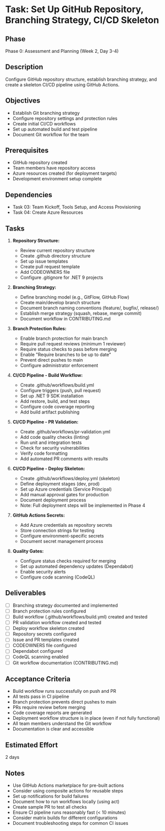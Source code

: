# Task: Set Up GitHub Repository, Branching Strategy, CI/CD Skeleton

## Phase
Phase 0: Assessment and Planning (Week 2, Day 3-4)

## Description
Configure GitHub repository structure, establish branching strategy, and create a skeleton CI/CD pipeline using GitHub Actions.

## Objectives
- Establish Git branching strategy
- Configure repository settings and protection rules
- Create initial CI/CD workflows
- Set up automated build and test pipeline
- Document Git workflow for the team

## Prerequisites
- GitHub repository created
- Team members have repository access
- Azure resources created (for deployment targets)
- Development environment setup complete

## Dependencies
- Task 03: Team Kickoff, Tools Setup, and Access Provisioning
- Task 04: Create Azure Resources

## Tasks
1. **Repository Structure:**
   - Review current repository structure
   - Create .github directory structure
   - Set up issue templates
   - Create pull request template
   - Add CODEOWNERS file
   - Configure .gitignore for .NET 9 projects

2. **Branching Strategy:**
   - Define branching model (e.g., GitFlow, GitHub Flow)
   - Create main/develop branch structure
   - Document branch naming conventions (feature/, bugfix/, release/)
   - Establish merge strategy (squash, rebase, merge commit)
   - Document workflow in CONTRIBUTING.md

3. **Branch Protection Rules:**
   - Enable branch protection for main branch
   - Require pull request reviews (minimum 1 reviewer)
   - Require status checks to pass before merging
   - Enable "Require branches to be up to date"
   - Prevent direct pushes to main
   - Configure administrator enforcement

4. **CI/CD Pipeline - Build Workflow:**
   - Create .github/workflows/build.yml
   - Configure triggers (push, pull request)
   - Set up .NET 9 SDK installation
   - Add restore, build, and test steps
   - Configure code coverage reporting
   - Add build artifact publishing

5. **CI/CD Pipeline - PR Validation:**
   - Create .github/workflows/pr-validation.yml
   - Add code quality checks (linting)
   - Run unit and integration tests
   - Check for security vulnerabilities
   - Verify code formatting
   - Add automated PR comments with results

6. **CI/CD Pipeline - Deploy Skeleton:**
   - Create .github/workflows/deploy.yml (skeleton)
   - Define deployment stages (dev, prod)
   - Set up Azure credentials (Service Principal)
   - Add manual approval gates for production
   - Document deployment process
   - Note: Full deployment steps will be implemented in Phase 4

7. **GitHub Actions Secrets:**
   - Add Azure credentials as repository secrets
   - Store connection strings for testing
   - Configure environment-specific secrets
   - Document secret management process

8. **Quality Gates:**
   - Configure status checks required for merging
   - Set up automated dependency updates (Dependabot)
   - Enable security alerts
   - Configure code scanning (CodeQL)

## Deliverables
- [ ] Branching strategy documented and implemented
- [ ] Branch protection rules configured
- [ ] Build workflow (.github/workflows/build.yml) created and tested
- [ ] PR validation workflow created and tested
- [ ] Deploy workflow skeleton created
- [ ] Repository secrets configured
- [ ] Issue and PR templates created
- [ ] CODEOWNERS file configured
- [ ] Dependabot configured
- [ ] CodeQL scanning enabled
- [ ] Git workflow documentation (CONTRIBUTING.md)

## Acceptance Criteria
- Build workflow runs successfully on push and PR
- All tests pass in CI pipeline
- Branch protection prevents direct pushes to main
- PRs require review before merging
- Code coverage reports are generated
- Deployment workflow structure is in place (even if not fully functional)
- All team members understand the Git workflow
- Documentation is clear and accessible

## Estimated Effort
2 days

## Notes
- Use GitHub Actions marketplace for pre-built actions
- Consider using composite actions for reusable steps
- Set up notifications for build failures
- Document how to run workflows locally (using act)
- Create sample PR to test all checks
- Ensure CI pipeline runs reasonably fast (< 10 minutes)
- Consider matrix builds for different configurations
- Document troubleshooting steps for common CI issues
